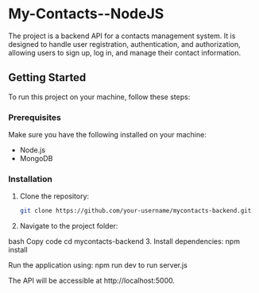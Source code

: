 # My-Contacts--NodeJS
The project is a backend API for a contacts management system. It is designed to handle user registration, authentication, and authorization, allowing users to sign up, log in, and manage their contact information. 

## Getting Started

To run this project on your machine, follow these steps:

### Prerequisites

Make sure you have the following installed on your machine:

- Node.js
- MongoDB

### Installation

1. Clone the repository:

   ```bash
   git clone https://github.com/your-username/mycontacts-backend.git
2. Navigate to the project folder:

bash
Copy code
cd mycontacts-backend
3. Install dependencies:
npm install

Run the application using: npm run dev to run server.js

The API will be accessible at http://localhost:5000.




